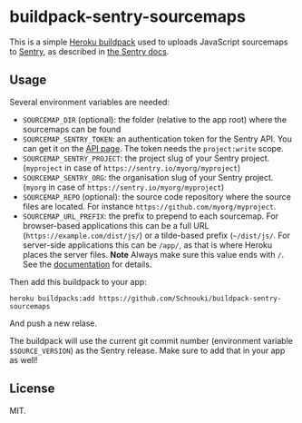 # buildpack-sentry-sourcemaps

This is a simple [Heroku buildpack][] used to uploads JavaScript sourcemaps
to [Sentry][], as described in [the Sentry docs][docs].

## Usage

Several environment variables are needed:

- `SOURCEMAP_DIR` (optional): the folder (relative to the app root) where the sourcemaps can be found
- `SOURCEMAP_SENTRY_TOKEN`: an authentication token for the Sentry API. You can
  get it on the [API page][]. The token needs the `project:write` scope.
- `SOURCEMAP_SENTRY_PROJECT`: the project slug of your Sentry project. (`myproject` in case of `https://sentry.io/myorg/myproject`)
- `SOURCEMAP_SENTRY_ORG`: the organisation slug of your Sentry project. (`myorg` in case of `https://sentry.io/myorg/myproject`)
- `SOURCEMAP_REPO` (optional): the source code repository where the source files are located. For instance `https://github.com/myorg/myproject`.
- `SOURCEMAP_URL_PREFIX`: the prefix to prepend to each sourcemap.
For browser-based applications this can be a full URL (`https://example.com/dist/js/`) or a tilde-based prefix (`~/dist/js/`.
For server-side applications this can be `/app/`, as that is where Heroku places the server files.
**Note** Always make sure this value ends with `/`.
See the [documentation][docs] for details.

Then add this buildpack to your app:

    heroku buildpacks:add https://github.com/Schnouki/buildpack-sentry-sourcemaps

And push a new relase.

The buildpack will use the current git commit number (environment variable
`$SOURCE_VERSION`) as the Sentry release. Make sure to add that in your app as
well!

## License

MIT.


[Heroku buildpack]: https://devcenter.heroku.com/articles/buildpacks
[Sentry]: https://sentry.io/
[docs]: https://docs.sentry.io/clients/javascript/sourcemaps/
[API page]: https://sentry.io/api/
